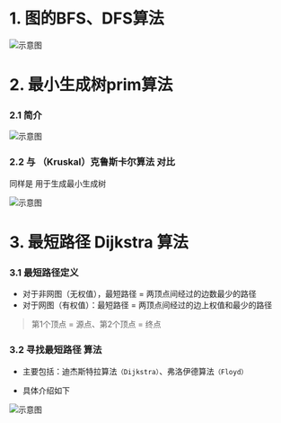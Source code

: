 # 1. 图的BFS、DFS算法

![示意图](http://upload-images.jianshu.io/upload_images/944365-30f33ecf7fc173d6.png?imageMogr2/auto-orient/strip%7CimageView2/2/w/1240)



# 2. 最小生成树prim算法
### 2.1 简介

![示意图](http://upload-images.jianshu.io/upload_images/944365-9c42cc205c683fe5.png?imageMogr2/auto-orient/strip%7CimageView2/2/w/1240)

### 2.2 与 （Kruskal）克鲁斯卡尔算法 对比

同样是 用于生成最小生成树

![示意图](http://upload-images.jianshu.io/upload_images/944365-9260083dd53646ac.png?imageMogr2/auto-orient/strip%7CimageView2/2/w/1240)

# 3. 最短路径 Dijkstra 算法

### 3.1 最短路径定义
- 对于非网图（无权值），最短路径 = 两顶点间经过的边数最少的路径
- 对于网图（有权值）：最短路径 = 两顶点间经过的边上权值和最少的路径
>第1个顶点 = 源点、第2个顶点 = 终点

### 3.2 寻找最短路径 算法
- 主要包括：迪杰斯特拉算法`（Dijkstra）`、弗洛伊德算法`（Floyd）`

- 具体介绍如下

![示意图](http://upload-images.jianshu.io/upload_images/944365-6fef2f991765a7e9.png?imageMogr2/auto-orient/strip%7CimageView2/2/w/1240)